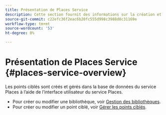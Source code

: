 ```yaml
---
title: Présentation de Places Service
description: Cette section fournit des informations sur la création et l’utilisation de points ciblés (POI).
source-git-commit: c22efc36f2eac6b20fc555d998c3988d8c31169e
workflow-type: tm+mt
source-wordcount: '53'
ht-degree: 0%

---
```



# Présentation de Places Service {#places-service-overview}

Les points ciblés sont créés et gérés dans la base de données du service Places à l’aide de l’interface utilisateur du service Places.

* Pour créer ou modifier une bibliothèque, voir [Gestion des bibliothèques](/help/poi-mgmt-ui/manage-libraries-in-the-places-ui.md).
* Pour créer ou modifier un point ciblé, voir [Gérer les points ciblés](/help/poi-mgmt-ui/managing-pois-in-the-places-ui.md).
